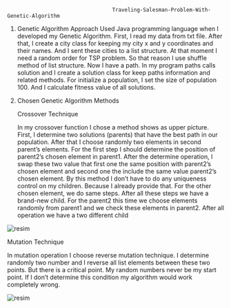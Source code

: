                                       Traveling-Salesman-Problem-With-Genetic-Algorithm
 
 
 1. Genetic Algorithm Approach
    Used Java programming language when I developed my Genetic Algorithm. First, I read my data from txt file. After that, I create a city class for keeping my city x and y coordinates     and their names. And I sent these cities to a list structure. At that moment I need a random order for TSP problem. So that reason I use shuffle method of list structure. Now I have     a path. In my program paths calls solution and I create a solution class for keep paths information and related methods.
    For initialize a population, I set the size of population 100. And I calculate fitness value of all solutions.
    
2. Chosen Genetic Algorithm Methods

    Crossover Technique
    
    In my crossover function I chose a method shows as upper picture. First, I determine two solutions (parents) that have the best path in our population. After that I choose randomly two elements in second parent’s elements. For the first step I should determine the position of parent2’s chosen element in parent1. After the determine operation, I swap these two value that first one the same position with parent2’s chosen element and second one the include the same value parent2’s
chosen element. By this method I don’t have to do any uniqueness control on my children.
Because I already provide that. For the other chosen element, we do same steps. After all these steps we have a brand-new child. For the parent2 this time we choose elements randomly from parent1 and we check these elements in parent2. After all operation we have a two different child

![resim](https://user-images.githubusercontent.com/41449476/145710594-7736df74-35db-481d-b182-f565d2e772f4.png)

  Mutation Technique
  
  In mutation operation I choose reverse mutation technique. I determine randomly two number and I reverse all list elements between these two points. But there is a critical point. My random numbers never be my start point. If I don’t determine this condition my algorithm would work completely wrong.
  
  ![resim](https://user-images.githubusercontent.com/41449476/145710690-222f9d8f-0e9c-404e-9ac6-385b7fb74019.png)
